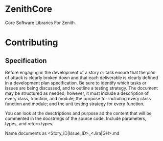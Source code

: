 # ZenithCore
Core Software Libraries For Zenith.

# Contributing
## Specification
Before engaging in the development of a story or task ensure that the plan of attack is clearly broken down and that each deliverable is clearly defined 
in a development plan specification. Be sure to identify which tasks or issues are being discussed, and to outline a testing strategy. The document may be structured as needed; however, it must include a description of every class, function, and module; the purpose for including every class function and module; and the unit testing strategy for every function. 

You can look at the desctriptions and purpose ad the content that will be commented in the docstrings of the source code. Include parameters, types, and return types.

Name documents as <Story_ID|Issue_ID>_<Jira|GH>.md
